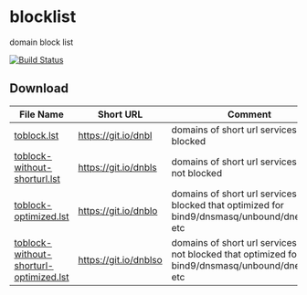 # blocklist
domain block list

[![Build Status](https://travis-ci.org/missdeer/blocklist.svg?branch=master)](https://travis-ci.org/missdeer/blocklist)

## Download

| File Name                                | Short URL             | Comment                                  |
| ---------------------------------------- | --------------------- | ---------------------------------------- |
| [toblock.lst](https://github.com/missdeer/blocklist/blob/master/toblock.lst) | https://git.io/dnbl   | domains of short url services are blocked |
| [toblock-without-shorturl.lst](https://github.com/missdeer/blocklist/blob/master/toblock-without-shorturl.lst) | https://git.io/dnbls  | domains of short url services are not blocked |
| [toblock-optimized.lst](https://github.com/missdeer/blocklist/blob/master/toblock-optimized.lst) | https://git.io/dnblo  | domains of short url services are blocked that optimized for bind9/dnsmasq/unbound/dnescrypt etc |
| [toblock-without-shorturl-optimized.lst](https://github.com/missdeer/blocklist/blob/master/toblock-without-shorturl-optimized.lst) | https://git.io/dnblso | domains of short url services are not blocked that optimized for bind9/dnsmasq/unbound/dnescrypt etc |

